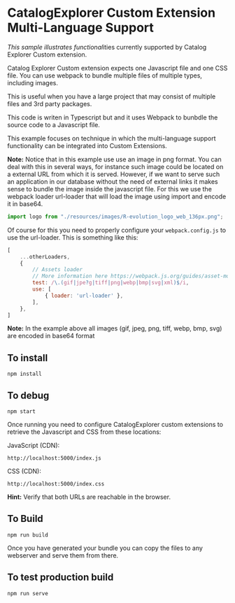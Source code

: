 # CatalogExplorer Custom Extension Multi-Language Support



*This sample illustrates functional*ities currently supported by Catalog Explorer Custom extension.

Catalog Explorer Custom extension expects one Javascript file and one CSS file.  You can use webpack to bundle multiple files of multiple types, including images.

This is useful when you have a large project that may consist of multiple files and 3rd party packages.

This code is writen in Typescript but and it uses Webpack to bunbdle the source code to a Javascript file.

This example focuses on technique in which the multi-language support functionality can be integrated into Custom Extensions. 

<strong>Note:</strong> Notice that in this example use use an image in png format. You can deal with this in several ways, for instance such image could be located on a external URL from which it is served.  However, if we want to serve such an application in our database without the need of external links it makes sense to bundle the image inside the javascript file.  For this we use the webpack loader url-loader that will load the image using import and encode it  in base64.
```javascript
import logo from "./resources/images/R-evolution_logo_web_136px.png";
```

Of course for this you need to properly configure your `webpack.config.js` to use the url-loader. This is something like this:
```javascript
[
    ...otherLoaders,
    {
        // Assets loader
        // More information here https://webpack.js.org/guides/asset-modules/
        test: /\.(gif|jpe?g|tiff|png|webp|bmp|svg|xml)$/i,
        use: [
            { loader: 'url-loader' },
        ],
    },
]
```
<strong>Note:</strong> In the example above all images (gif, jpeg, png, tiff, webp, bmp, svg) are encoded in base64 format 



## To install
```
npm install
```

## To debug
```
npm start
```

Once running you need to configure CatalogExplorer custom extensions to retrieve the Javascript and CSS from these locations:

JavaScript (CDN):
```
http://localhost:5000/index.js
```

CSS (CDN):
```
http://localhost:5000/index.css
```

<strong>Hint:</strong> Verify that both URLs are reachable in the browser. 

## To Build
```
npm run build
```

Once you have generated your bundle you can copy the files to any webserver and serve them from there.

## To test production build
```
npm run serve
```


